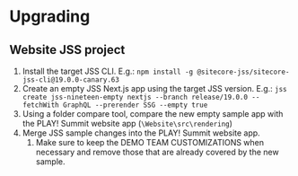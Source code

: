 # Upgrading

## Website JSS project

1. Install the target JSS CLI. E.g.: `npm install -g @sitecore-jss/sitecore-jss-cli@19.0.0-canary.63`
2. Create an empty JSS Next.js app using the target JSS version. E.g.: `jss create jss-nineteen-empty nextjs --branch release/19.0.0 --fetchWith GraphQL --prerender SSG --empty true`
3. Using a folder compare tool, compare the new empty sample app with the PLAY! Summit website app (`\Website\src\rendering`)
4. Merge JSS sample changes into the PLAY! Summit website app.
   1. Make sure to keep the DEMO TEAM CUSTOMIZATIONS when necessary and remove those that are already covered by the new sample.
